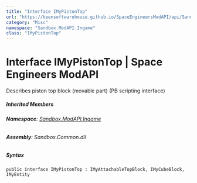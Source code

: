 ```yaml
---
title: "Interface IMyPistonTop"
url: "https://keensoftwarehouse.github.io/SpaceEngineersModAPI/api/Sandbox.ModAPI.Ingame.IMyPistonTop.html"
category: "Misc"
namespace: "Sandbox.ModAPI.Ingame"
class: "IMyPistonTop"
---
```


# Interface IMyPistonTop | Space Engineers ModAPI

Describes piston top block (movable part) (PB scripting interface)

##### Inherited Members

###### **Namespace**: [Sandbox.ModAPI.Ingame](https://keensoftwarehouse.github.io/SpaceEngineersModAPI/api/Sandbox.ModAPI.Ingame.html)

###### **Assembly**: Sandbox.Common.dll

##### Syntax

```
public interface IMyPistonTop : IMyAttachableTopBlock, IMyCubeBlock, IMyEntity
```